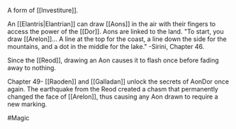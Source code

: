 A form of [[Investiture]].

An [[Elantris|Elantrian]] can draw [[Aons]] in the air with their fingers to access the power of the [[Dor]].
Aons are linked to the land. "To start, you draw [[Arelon]]... A line at the top for the coast, a line down the side for the mountains, and a dot in the middle for the lake." -Sirini, Chapter 46.

Since the [[Reod]], drawing an Aon causes it to flash once before fading away to nothing.

Chapter 49- [[Raoden]] and [[Galladan]] unlock the secrets of AonDor once again. The earthquake from the Reod created a chasm that permanently changed the face of [[Arelon]], thus causing any Aon drawn to require a new marking.


#Magic 